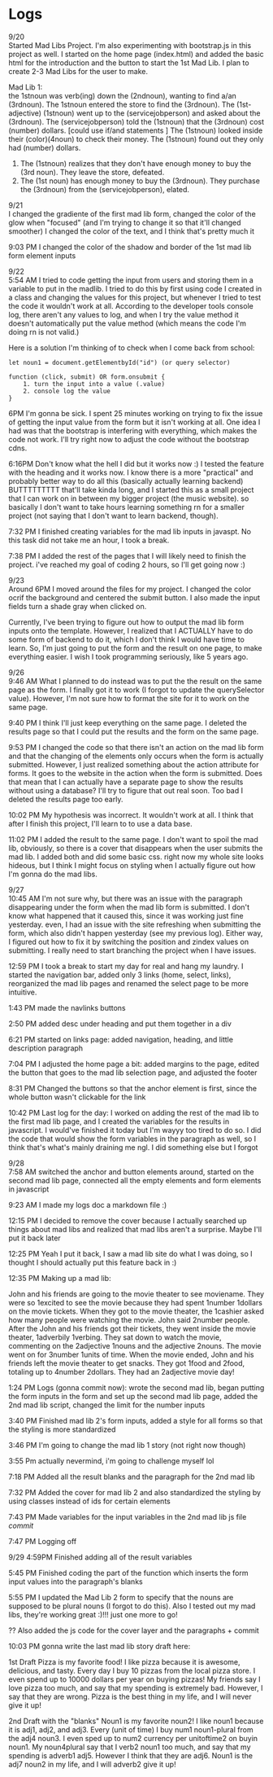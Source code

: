 # Logs
9/20  
Started Mad Libs Project. I'm also experimenting with bootstrap.js in this project as well. I started on the home page (index.html) and added the basic html for the introduction and the button to start the 1st Mad Lib.
I plan to create 2-3 Mad Libs for the user to make. 


Mad Lib 1:  
the 1stnoun was verb(ing) down the (2ndnoun), wanting to find a/an (3rdnoun). The 1stnoun entered the store to find the (3rdnoun). The (1st-adjective) (1stnoun) went up to the (servicejobperson) and asked about the (3rdnoun). The (servicejobperson) told the (1stnoun) that the (3rdnoun) cost (number) dollars. [could use if/and statements ] The (1stnoun) looked inside their (color)(4noun) to check their money. 
The (1stnoun) found out they only had (number) dollars.

1. The (1stnoun) realizes that they don't have enough money to buy the (3rd noun). They leave the store, defeated.
2. The (1st noun) has enough money to buy the (3rdnoun). They purchase the (3rdnoun) from the (servicejobperson), elated.

9/21  
I changed the gradiente of the first mad lib form, changed the color of the glow when "focused" (and I'm trying to change it so that it'll changed smoother)
I changed the color of the text, and I think that's pretty much it 

9:03 PM I changed the color of the shadow and border of the 1st mad lib form element inputs

9/22  
5:54 AM I tried to code getting the input from users and storing them in a variable to put in the madlib. I tried to do this by first using code I created in a class and changing the values for this project,
but whenever I tried to test the code it wouldn't work at all. According to the developer tools console log, there aren't any values to log, and when I try the value method it doesn't automatically put the value method (which means the code I'm doing rn is not valid.)

Here is a solution I'm thinking of to check when I come back from school:

    let noun1 = document.getElementbyId("id") (or query selector)

    function (click, submit) OR form.onsubmit {
        1. turn the input into a value (.value)
        2. console log the value
    }
6PM I'm gonna be sick. I spent 25 minutes working on trying to fix the issue of getting the input value from the form but it isn't working at all. One idea I had was that 
the bootstrap is interfering with everything, which makes the code not work. I'll try right now to adjust the code without the bootstrap cdns. 

6:16PM Don't know what the hell I did but it works now :) I tested the feature with the heading and it works now. I know there is a more "practical" and probably better way to do all this (basically actually learning backend) BUTTTTTTTTT that'll take kinda long, and 
I started this as a small project that I can work on in between my bigger project (the music website). so basically I don't want to take hours learning something rn for a smaller project (not saying that I don't want to learn backend, though).

7:32 PM I finished creating variables for the mad lib inputs in javaspt. No this task did not take me an hour, I took a break.

7:38 PM I added the rest of the pages that I will likely need to finish the project. i've reached my goal of coding 2 hours, so I'll get going now :)

9/23  
Around 6PM I moved around the files for my project. I changed the color ocrif the background and centered the submit button. I also made the input fields turn a shade gray when clicked on. 

Currently, I've been trying to figure out how to output the mad lib form inputs onto the template. However, I realized that I ACTUALLY have to do some form of backend to do it, which I don't think I would have time to learn. So, I'm just going to put the form and the result on one page, to make everything easier. I wish I took programming seriously, like 5 years ago.

9/26  
9:46 AM What I planned to do instead was to put the the result on the same page as the form. I finally got it to work (I forgot to update the querySelector value). However, I'm not sure how to format the site for it to work on the same page. 

9:40 PM I think I'll just keep everything on the same page. I deleted the results page so that I could put the results and the form on the same page. 

9:53 PM I changed the code so that there isn't an action on the mad lib form and that the changing of the elements only occurs when the form is actually submitted. However, I just realized something about the action attribute for forms. It goes to the website in the action when the form is submitted. Does that mean
that I can actually have a separate page to show the results without using a database? I'll try to figure that out real soon. Too bad I deleted the results page too early.

10:02 PM My hypothesis was incorrect. It wouldn't work at all. I think that after I finish this project, I'll learn to to use a data base.

11:02 PM I added the result to the same page. I don't want to spoil the mad lib, obviously, so there is a cover that disappears when the user submits the mad lib. I added both and did some basic css. right now my whole site looks hideous, but I think I might focus on styling when I actually figure out how I'm gonna do the mad libs.

9/27  
10:45 AM I'm not sure why, but there was an issue with the paragraph disappearing under the form when the mad lib form is submitted. I don't know what happened that it caused this, since it was working just fine yesterday. even, I had an issue with the site refreshing when submitting the form, which also didn't happen yesterday (see my previous log). Either way, I figured 
out how to fix it by switching the position and zindex values on submitting. I really need to start branching the project when I have issues.

12:59 PM I took a break to start my day for real and hang my laundry. I started the navigation bar, added only 3 links (home, select, links), reorganized the mad lib pages and renamed the select page to be more intuitive.

1:43 PM made the navlinks buttons

2:50 PM added desc under heading and put them together in a div

6:21 PM started on links page: added navigation, heading, and little description paragraph

7:04 PM I adjusted the home page a bit: added margins to the page, edited the button that goes to the mad lib selection page, and adjusted the footer

8:31 PM Changed the buttons so that the anchor element is first, since the whole button wasn't clickable for the link

10:42 PM Last log for the day: I worked on adding the rest of the mad lib to the first mad lib page, and I created the variables for the results in javascript. I would've finished it today but I'm wayyy too tired to do so. I did the code that would show the form variables in the paragraph as well, so I think that's what's
mainly draining me ngl. I did something else but I forgot

9/28  
7:58 AM switched the anchor and button elements around, started on the second mad lib page, connected all the empty elements and form elements in javascript

9:23 AM I made my logs doc a  markdown file :)

12:15 PM I decided to remove the cover because I actually searched up things about mad libs and realized that mad libs aren't a surprise. Maybe I'll put it back later

12:25 PM Yeah I put it back, I saw a mad lib site do what I was doing, so I thought I should actually put this feature back in :)

12:35 PM Making up a mad lib:

John and his friends are going to the movie theater to see moviename. They were so 1excited to see the movie because they had spent 1number 1dollars on the movie tickets. When they got to the movie theater, the 1cashier asked how many people were watching the movie. John said 2number people. After the John and his friends got their tickets, they went inside the movie theater, 1adverbily 1verbing. They sat down to watch the movie, commenting on the 2adjective 1nouns and the adjective 2nouns. The movie went on for 3number 1units of time. When the movie ended, John and his friends left the movie theater to get snacks. They got 1food and 2food, totaling up to 4number 2dollars. They had an 2adjective movie day!

1:24 PM Logs (gonna commit now): wrote the second mad lib, began putting the form inputs in the form and set up the second mad lib page, added the 2nd mad lib script, changed the limit for the number inputs

3:40 PM Finished mad lib 2's form inputs, added a style for all forms so that the styling is more standardized

3:46 PM I'm going to change the mad lib 1 story (not right now though)

3:55 Pm actually nevermind, i'm going to challenge myself lol

7:18 PM Added all the result blanks and the paragraph for the 2nd mad lib

7:32 PM Added the cover for mad lib 2 and also standardized the styling by using classes instead of ids for certain elements

7:43 PM Made variables for the input variables in the 2nd mad lib js file *commit*

7:47 PM Logging off 

9/29
4:59PM Finished adding all of the result variables

5:45 PM Finished coding the part of the function which inserts the form input values into the paragraph's blanks

5:55 PM I updated the Mad Lib 2 form to specify that the nouns are supposed to be plural nouns (I forgot to do this). Also I tested out my mad libs, they're working great :)!!! just one more to go!

?? Also added the js code for the cover layer and the paragraphs + commit

10:03 PM gonna write the last mad lib story draft here:

1st Draft
Pizza is my favorite food! I like pizza because it is awesome, delicious, and tasty. Every day I buy 10 pizzas from the local pizza store. I even spend up to 10000 dollars per year on buying pizzas! My friends say I love pizza too much, and say that my spending is extremely bad. However, I say that they are wrong. Pizza is the best thing in my life, and I will never give it up!

2nd Draft with the "blanks"
Noun1 is my favorite noun2! I like noun1 because it is adj1, adj2, and adj3. Every (unit of time) I buy num1 noun1-plural from the adj4 noun3. I even sped up to num2 currency per unitoftime2 on buyin noun1. My noun4plural say that I verb2 noun1 too much, and say that my spending is adverb1 adj5. However I think that they are adj6. Noun1 is the adj7 noun2 in my life, and I will adverb2 give it up!